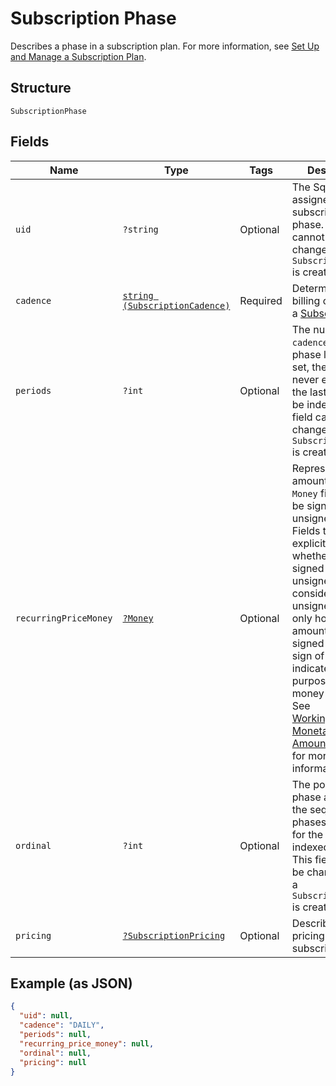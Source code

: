 
# Subscription Phase

Describes a phase in a subscription plan. For more information, see
[Set Up and Manage a Subscription Plan](https://developer.squareup.com/docs/subscriptions-api/setup-plan).

## Structure

`SubscriptionPhase`

## Fields

| Name | Type | Tags | Description | Getter | Setter |
|  --- | --- | --- | --- | --- | --- |
| `uid` | `?string` | Optional | The Square-assigned ID of the subscription phase. This field cannot be changed after a `SubscriptionPhase` is created. | getUid(): ?string | setUid(?string uid): void |
| `cadence` | [`string (SubscriptionCadence)`](../../doc/models/subscription-cadence.md) | Required | Determines the billing cadence of a [Subscription](../../doc/models/subscription.md) | getCadence(): string | setCadence(string cadence): void |
| `periods` | `?int` | Optional | The number of `cadence`s the phase lasts. If not set, the phase never ends. Only the last phase can be indefinite. This field cannot be changed after a `SubscriptionPhase` is created. | getPeriods(): ?int | setPeriods(?int periods): void |
| `recurringPriceMoney` | [`?Money`](../../doc/models/money.md) | Optional | Represents an amount of money. `Money` fields can be signed or unsigned.<br>Fields that do not explicitly define whether they are signed or unsigned are<br>considered unsigned and can only hold positive amounts. For signed fields, the<br>sign of the value indicates the purpose of the money transfer. See<br>[Working with Monetary Amounts](https://developer.squareup.com/docs/build-basics/working-with-monetary-amounts)<br>for more information. | getRecurringPriceMoney(): ?Money | setRecurringPriceMoney(?Money recurringPriceMoney): void |
| `ordinal` | `?int` | Optional | The position this phase appears in the sequence of phases defined for the plan, indexed from 0. This field cannot be changed after a `SubscriptionPhase` is created. | getOrdinal(): ?int | setOrdinal(?int ordinal): void |
| `pricing` | [`?SubscriptionPricing`](../../doc/models/subscription-pricing.md) | Optional | Describes the pricing for the subscription. | getPricing(): ?SubscriptionPricing | setPricing(?SubscriptionPricing pricing): void |

## Example (as JSON)

```json
{
  "uid": null,
  "cadence": "DAILY",
  "periods": null,
  "recurring_price_money": null,
  "ordinal": null,
  "pricing": null
}
```


